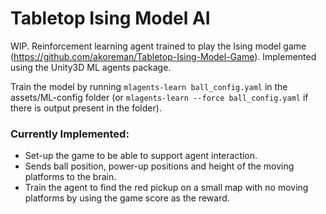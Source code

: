 # Tabletop Ising Model AI
WIP. Reinforcement learning agent trained to play the Ising model game (https://github.com/akoreman/Tabletop-Ising-Model-Game). Implemented using the Unity3D ML agents package.  

Train the model by running `mlagents-learn ball_config.yaml` in the assets/ML-config folder (or `mlagents-learn --force ball_config.yaml` if there is output present in the folder).

### Currently Implemented:
* Set-up the game to be able to support agent interaction.
* Sends ball position, power-up positions and height of the moving platforms to the brain.
* Train the agent to find the red pickup on a small map with no moving platforms by using the game score as the reward.




